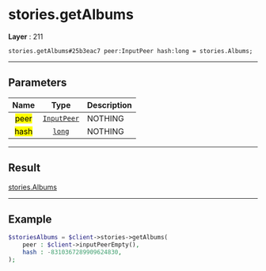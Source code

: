 # stories.getAlbums

**Layer** : 211

```tl
stories.getAlbums#25b3eac7 peer:InputPeer hash:long = stories.Albums;
```

---

## Parameters

| Name | Type | Description |
| :---: | :---: | :--- |
| <mark>peer</mark> | [`InputPeer`](type/InputPeer) | NOTHING |
| <mark>hash</mark> | [`long`](type/long) | NOTHING |

---

## Result

[stories.Albums](type/stories.Albums)

---

## Example

```php
$storiesAlbums = $client->stories->getAlbums(
	peer : $client->inputPeerEmpty(),
	hash : -8310367289909624830,
);
```